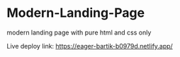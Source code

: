 # Modern-Landing-Page
modern landing page with pure html and css only

Live deploy link:
https://eager-bartik-b0979d.netlify.app/
